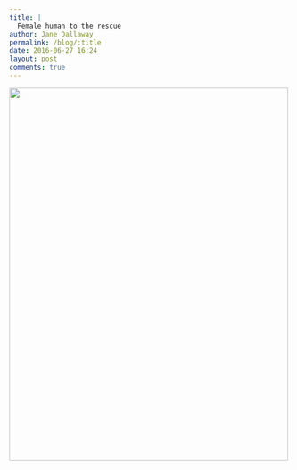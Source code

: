 ```yaml
---
title: |
  Female human to the rescue
author: Jane Dallaway
permalink: /blog/:title
date: 2016-06-27 16:24
layout: post
comments: true
---
```


<div><a href="//static.skitters.dallaway.com/STtp_FullSizeRender.jpg"><img src="//static.skitters.dallaway.com/STtp_thumb_FullSizeRender.jpg" width="500" height="669"/></a></div>



  

      

